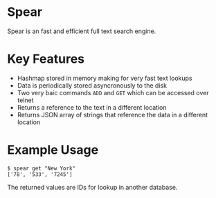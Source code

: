 # Spear

Spear is an fast and efficient full text search engine. 

# Key Features

- Hashmap stored in memory making for very fast text lookups
- Data is periodically stored asyncronously to the disk
- Two very baic commands `ADD` and `GET` which can be accessed over telnet
- Returns a reference to the text in a different location
- Returns JSON array of strings that reference the data in a different location

# Example Usage

```
$ spear get "New York"
['78', '533', '7245']
```

The returned values are IDs for lookup in another database. 
